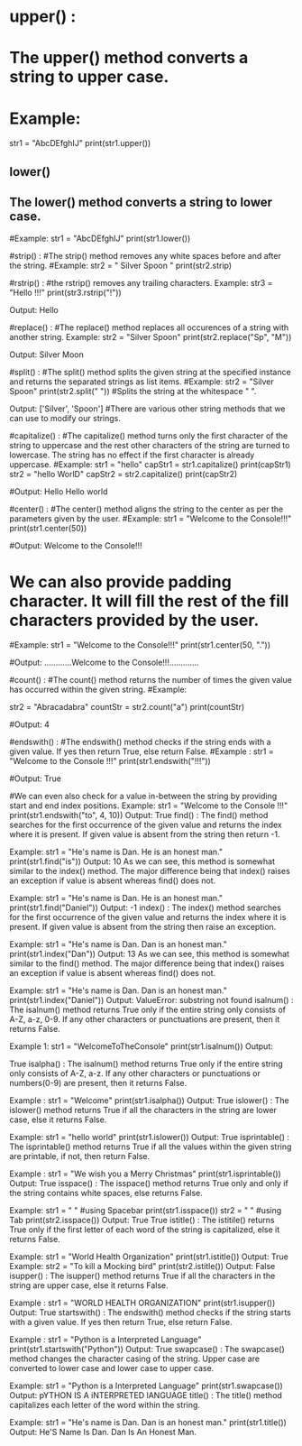 # upper() :
# The upper() method converts a string to upper case.
# Example:
str1 = "AbcDEfghIJ"
print(str1.upper())

## lower()
## The lower() method converts a string to lower case.
#Example:
str1 = "AbcDEfghIJ"
print(str1.lower())

#strip() :
#The strip() method removes any white spaces before and after the string.
#Example:
str2 = " Silver Spoon "
print(str2.strip)


#rstrip() :
#the rstrip() removes any trailing characters. Example:
str3 = "Hello !!!"
print(str3.rstrip("!"))

Output:
Hello

#replace() :
#The replace() method replaces all occurences of a string with another string. Example:
str2 = "Silver Spoon"
print(str2.replace("Sp", "M"))

Output:
Silver Moon

#split() :
#The split() method splits the given string at the specified instance and returns the separated strings as list items.
#Example:
str2 = "Silver Spoon"
print(str2.split(" "))      #Splits the string at the whitespace " ".

Output:
['Silver', 'Spoon']
#There are various other string methods that we can use to modify our strings.

#capitalize() :
#The capitalize() method turns only the first character of the string to uppercase and the rest other characters of the string are turned to lowercase. The string has no effect if the first character is already uppercase.
#Example:
str1 = "hello"
capStr1 = str1.capitalize()
print(capStr1)
str2 = "hello WorlD"
capStr2 = str2.capitalize()
print(capStr2)

#Output:
Hello
Hello world

#center() :
#The center() method aligns the string to the center as per the parameters given by the user.
#Example:
str1 = "Welcome to the Console!!!"
print(str1.center(50))

#Output:
            Welcome to the Console!!!

# We can also provide padding character. It will fill the rest of the fill characters provided by the user.
#Example:
str1 = "Welcome to the Console!!!"
print(str1.center(50, "."))

#Output:
............Welcome to the Console!!!.............

#count() :
#The count() method returns the number of times the given value has occurred within the given string.
#Example:

str2 = "Abracadabra"
countStr = str2.count("a")
print(countStr)

#Output:
4

#endswith() :
#The endswith() method checks if the string ends with a given value. If yes then return True, else return False.
#Example :
str1 = "Welcome to the Console !!!"
print(str1.endswith("!!!"))

#Output:
True

#We can even also check for a value in-between the string by providing start and end index positions.
Example:
str1 = "Welcome to the Console !!!"
print(str1.endswith("to", 4, 10))
Output:
True
find() :
The find() method searches for the first occurrence of the given value and returns the index where it is present. If given value is absent from the string then return -1.

Example:
str1 = "He's name is Dan. He is an honest man."
print(str1.find("is"))
Output:
10
As we can see, this method is somewhat similar to the index() method. The major difference being that index() raises an exception if value is absent whereas find() does not.

Example:
str1 = "He's name is Dan. He is an honest man."
print(str1.find("Daniel"))
Output:
-1
index() :
The index() method searches for the first occurrence of the given value and returns the index where it is present. If given value is absent from the string then raise an exception.

Example:
str1 = "He's name is Dan. Dan is an honest man."
print(str1.index("Dan"))
Output:
13
As we can see, this method is somewhat similar to the find() method. The major difference being that index() raises an exception if value is absent whereas find() does not.

Example:
str1 = "He's name is Dan. Dan is an honest man."
print(str1.index("Daniel"))
Output:
ValueError: substring not found
isalnum() :
The isalnum() method returns True only if the entire string only consists of A-Z, a-z, 0-9. If any other characters or punctuations are present, then it returns False.

Example 1:
str1 = "WelcomeToTheConsole"
print(str1.isalnum())
Output:

True
isalpha() :
The isalnum() method returns True only if the entire string only consists of A-Z, a-z. If any other characters or punctuations or numbers(0-9) are present, then it returns False.

Example :
str1 = "Welcome"
print(str1.isalpha())
Output:
True
islower() :
The islower() method returns True if all the characters in the string are lower case, else it returns False.

Example:
str1 = "hello world"
print(str1.islower())
Output:
True
isprintable() :
The isprintable() method returns True if all the values within the given string are printable, if not, then return False.

Example :
str1 = "We wish you a Merry Christmas"
print(str1.isprintable())
Output:
True
isspace() :
The isspace() method returns True only and only if the string contains white spaces, else returns False.

Example:
str1 = "        "       #using Spacebar
print(str1.isspace())
str2 = "        "       #using Tab
print(str2.isspace())
Output:
True
True
istitle() :
The istitile() returns True only if the first letter of each word of the string is capitalized, else it returns False.

Example:
str1 = "World Health Organization" 
print(str1.istitle())
Output:
True
Example:
str2 = "To kill a Mocking bird"
print(str2.istitle())
Output:
False
isupper() :
The isupper() method returns True if all the characters in the string are upper case, else it returns False.

Example :
str1 = "WORLD HEALTH ORGANIZATION" 
print(str1.isupper())
Output:
True
startswith() :
The endswith() method checks if the string starts with a given value. If yes then return True, else return False.

Example :
str1 = "Python is a Interpreted Language" 
print(str1.startswith("Python"))
Output:
True
swapcase() :
The swapcase() method changes the character casing of the string. Upper case are converted to lower case and lower case to upper case.

Example:
str1 = "Python is a Interpreted Language" 
print(str1.swapcase())
Output:
pYTHON IS A iNTERPRETED lANGUAGE
title() :
The title() method capitalizes each letter of the word within the string.

Example:
str1 = "He's name is Dan. Dan is an honest man."
print(str1.title())
Output:
He'S Name Is Dan. Dan Is An Honest Man.
